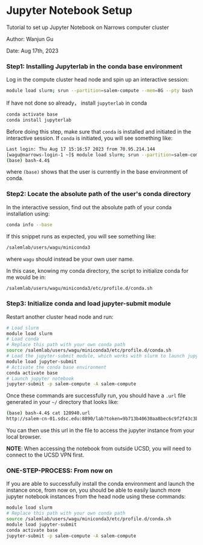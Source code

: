 # Jupyter Notebook Setup
Tutorial to set up Jupyter Notebook on Narrows computer cluster

Author: Wanjun Gu

Date: Aug 17th, 2023



### Step1: Installing Jupyterlab in the conda base environment

Log in the compute cluster head node and spin up an interactive session:

```bash
module load slurm; srun --partition=salem-compute --mem=8G --pty bash
```

If have not done so already， install `jupyterlab` in conda

```bash
conda activate base
conda install jupyterlab
```

Before doing this step, make sure that `conda` is installed and initiated in the interactive session. If `conda` is initiated, you will see something like:

```bash
Last login: Thu Aug 17 15:16:57 2023 from 70.95.214.144
[wagu@narrows-login-1 ~]$ module load slurm; srun --partition=salem-compute --mem=8G --pty bash
(base) bash-4.4$
```

where `(base)` shows that the user is currently in the base environment of conda.



### Step2: Locate the absolute path of the user's conda directory 

In the interactive session, find out the absolute path of your conda installation using:

```bash
conda info --base
```

If this snippet runs as expected, you will see something like:

```bash
/salemlab/users/wagu/miniconda3
```

where `wagu` should instead be your own user name.

In this case, knowing my conda directory, the script to initialize conda for me would be in:

```bash
/salemlab/users/wagu/miniconda3/etc/profile.d/conda.sh
```



### Step3: Initialize conda and load jupyter-submit module

Restart another cluster head node and run:

```bash
# Load slurm
module load slurm
# Load conda
# Replace this path with your own conda path
source /salemlab/users/wagu/miniconda3/etc/profile.d/conda.sh 
# Load the jupyter-submit module, which works with slurm to launch jupyter instances
module load jupyter-submit
# Activate the conda base environment
conda activate base
# Launch jupyter notebook
jupyter-submit -p salem-compute -A salem-compute
```

Once these commands are successfully run, you should have a `.url` file generated in your `~/` directory that looks like:

```bash
(base) bash-4.4$ cat 120940.url
http://salem-cn-01.sdsc.edu:8890/lab?token=9b713b40630aa8bec6c9f2f43c3bbe02
```

You can then use this url in the file to access the jupyter instance from your local browser. 

**NOTE**: When accessing the notebook from outside UCSD, you will need to connect to the UCSD VPN first.



### ONE-STEP-PROCESS: From now on

If you are able to successfully install the conda environment and launch the instance once, from now on, you should be able to easily launch more jupyter notebook instances from the head node using these commands:

```bash
module load slurm
# Replace this path with your own conda path
source /salemlab/users/wagu/miniconda3/etc/profile.d/conda.sh 
module load jupyter-submit
conda activate base
jupyter-submit -p salem-compute -A salem-compute
```


